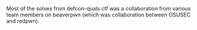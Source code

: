 Most of the solves from defcon-quals ctf was a collaboration from various team members on beaverpwn (which was collaboration between OSUSEC and redpwn).
